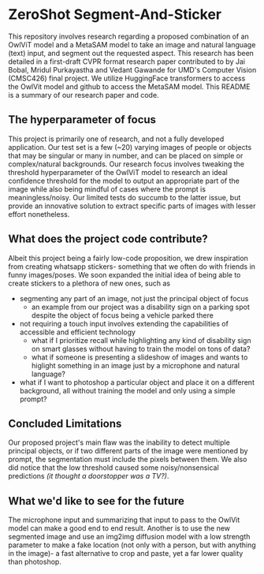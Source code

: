 # ZeroShot Segment-And-Sticker
This repository involves research regarding a proposed combination of an OwlViT model and a MetaSAM model to take an image and natural language (text) input, and segment out the requested aspect. This research has been detailed in a first-draft CVPR format research paper contributed to by Jai Bobal, Mridul Purkayastha and Vedant Gawande for UMD's Computer Vision (CMSC426) final project. We utilize HuggingFace transformers to access the OwlVit model and github to access the MetaSAM model. This README is a summary of our research paper and code.

## The hyperparameter of focus
This project is primarily one of research, and not a fully developed application. Our test set is a few (~20) varying images of people or objects that may be singular or many in number, and can be placed on simple or complex/natural backgrounds. Our research focus involves tweaking the threshold hyperparameter of the OwlViT model to research an ideal confidence threshold for the model to output an appropriate part of the image while also being mindful of cases where the prompt is meaningless/noisy. Our limited tests do succumb to the latter issue, but provide an innovative solution to extract specific parts of images with lesser effort nonetheless. 

## What does the project code contribute?
Albeit this project being a fairly low-code proposition, we drew inspiration from creating whatsapp stickers- something that we often do with friends in funny images/poses. We soon expanded the initial idea of being able to create stickers to a plethora of new ones, such as
  - segmenting any part of an image, not just the principal object of focus
      - an example from our project was a disability sign on a parking spot despite the object of focus being a vehicle parked there
  - not requiring a touch input involves extending the capabilities of accessible and efficient technology
      - what if I prioritize recall while highlighting any kind of disability sign on smart glasses without having to train the model on tons of data?
      - what if someone is presenting a slideshow of images and wants to higlight something in an image just by a microphone and natural language?
  - what if I want to photoshop a particular object and place it on a different background, all without training the model and only using a simple prompt?

## Concluded Limitations
Our proposed project's main flaw was the inability to detect multiple principal objects, or if two different parts of the image were mentioned by prompt, the segmentation must include the pixels between them. We also did notice that the low threshold caused some noisy/nonsensical predictions _(it thought a doorstopper was a TV?)_.

## What we'd like to see for the future
The microphone input and summarizing that input to pass to the OwlVit model can make a good end to end result. Another is to use the new segmented image and use an img2img diffusion model with a low strength parameter to make a fake location (not only with a person, but with anything in the image)- a fast alternative to crop and paste, yet a far lower quality than photoshop.
